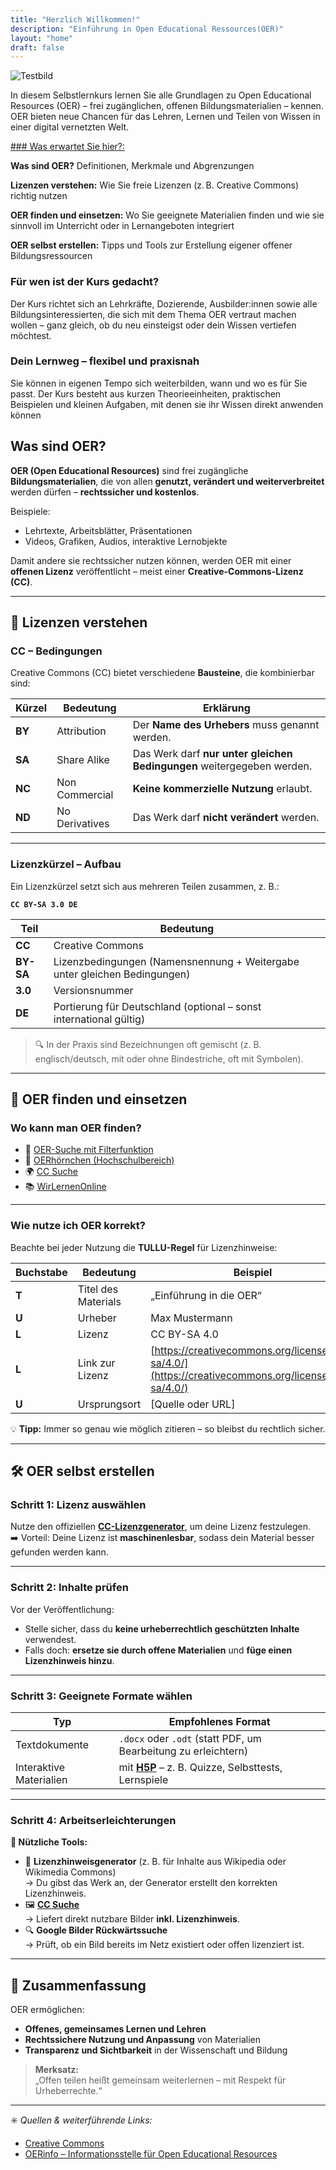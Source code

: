 ```yaml
---
title: "Herzlich Willkommen!"
description: "Einführung in Open Educational Ressources(OER)"
layout: "home"
draft: false
---
```

![Testbild](/iWIP/bilder/einfuehrung/Bild1.png)

In diesem Selbstlernkurs lernen Sie alle Grundlagen zu Open Educational Resources (OER) – frei zugänglichen, offenen Bildungsmaterialien – kennen. 
OER bieten neue Chancen für das Lehren, Lernen und Teilen von Wissen in einer digital vernetzten Welt.

[### Was erwartet Sie hier?:](/iWIP/oer/)

__Was sind OER?__ Definitionen, Merkmale und Abgrenzungen

__Lizenzen verstehen:__ Wie Sie freie Lizenzen (z. B. Creative Commons) richtig nutzen

__OER finden und einsetzen:__ Wo Sie geeignete Materialien finden und wie sie sinnvoll im Unterricht oder in Lernangeboten integriert

__OER selbst erstellen:__ Tipps und Tools zur Erstellung eigener offener Bildungsressourcen

### Für wen ist der Kurs gedacht?

Der Kurs richtet sich an Lehrkräfte, Dozierende, Ausbilder:innen sowie alle Bildungsinteressierten, die sich mit dem Thema OER vertraut machen wollen – ganz gleich, ob du neu einsteigst oder dein Wissen vertiefen möchtest.

### Dein Lernweg – flexibel und praxisnah

Sie können in eigenen Tempo sich weiterbilden, wann und wo es für Sie passt. Der Kurs besteht aus kurzen Theorieeinheiten, praktischen Beispielen und kleinen Aufgaben, mit denen sie ihr Wissen direkt anwenden können

## Was sind OER?
**OER (Open Educational Resources)** sind frei zugängliche **Bildungsmaterialien**, die von allen **genutzt, verändert und weiterverbreitet** werden dürfen – **rechtssicher und kostenlos**.

Beispiele:
- Lehrtexte, Arbeitsblätter, Präsentationen
- Videos, Grafiken, Audios, interaktive Lernobjekte

Damit andere sie rechtssicher nutzen können, werden OER mit einer **offenen Lizenz** veröffentlicht – meist einer **Creative-Commons-Lizenz (CC)**.

---

## 🧾 Lizenzen verstehen

### CC – Bedingungen
Creative Commons (CC) bietet verschiedene **Bausteine**, die kombinierbar sind:

| Kürzel | Bedeutung | Erklärung |
|--------|------------|------------|
| **BY** | Attribution | Der **Name des Urhebers** muss genannt werden. |
| **SA** | Share Alike | Das Werk darf **nur unter gleichen Bedingungen** weitergegeben werden. |
| **NC** | Non Commercial | **Keine kommerzielle Nutzung** erlaubt. |
| **ND** | No Derivatives | Das Werk darf **nicht verändert** werden. |

---

### Lizenzkürzel – Aufbau
Ein Lizenzkürzel setzt sich aus mehreren Teilen zusammen, z. B.:

**`CC BY-SA 3.0 DE`**

| Teil | Bedeutung |
|------|------------|
| **CC** | Creative Commons |
| **BY-SA** | Lizenzbedingungen (Namensnennung + Weitergabe unter gleichen Bedingungen) |
| **3.0** | Versionsnummer |
| **DE** | Portierung für Deutschland (optional – sonst international gültig) |

> 🔍 In der Praxis sind Bezeichnungen oft gemischt (z. B. englisch/deutsch, mit oder ohne Bindestriche, oft mit Symbolen).

---

## 🔎 OER finden und einsetzen

### Wo kann man OER finden?

- 🔗 [OER-Suche mit Filterfunktion](https://kurzelinks.de/oersuchen)  
- 🦉 [OERhörnchen (Hochschulbereich)](https://beta2.oerhoernchen.de/hochschule)  
- 🌍 [CC Suche](https://ccsuche.de/)  
- 📚 [WirLernenOnline](https://wirlernenonline.de/)

---

### Wie nutze ich OER korrekt?

Beachte bei jeder Nutzung die **TULLU-Regel** für Lizenzhinweise:

| Buchstabe | Bedeutung | Beispiel |
|------------|------------|-----------|
| **T** | Titel des Materials | „Einführung in die OER“ |
| **U** | Urheber | Max Mustermann |
| **L** | Lizenz | CC BY-SA 4.0 |
| **L** | Link zur Lizenz | [https://creativecommons.org/licenses/by-sa/4.0/](https://creativecommons.org/licenses/by-sa/4.0/) |
| **U** | Ursprungsort | [Quelle oder URL] |

💡 **Tipp:** Immer so genau wie möglich zitieren – so bleibst du rechtlich sicher.

---

## 🛠️ OER selbst erstellen

### Schritt 1: Lizenz auswählen
Nutze den offiziellen **[CC-Lizenzgenerator](https://creativecommons.org/choose/)**, um deine Lizenz festzulegen.  
➡️ Vorteil: Deine Lizenz ist **maschinenlesbar**, sodass dein Material besser gefunden werden kann.

---

### Schritt 2: Inhalte prüfen
Vor der Veröffentlichung:
- Stelle sicher, dass du **keine urheberrechtlich geschützten Inhalte** verwendest.  
- Falls doch: **ersetze sie durch offene Materialien** und **füge einen Lizenzhinweis hinzu**.

---

### Schritt 3: Geeignete Formate wählen
| Typ | Empfohlenes Format |
|------|--------------------|
| Textdokumente | `.docx` oder `.odt` (statt PDF, um Bearbeitung zu erleichtern) |
| Interaktive Materialien | mit **[H5P](https://h5p.org/)** – z. B. Quizze, Selbsttests, Lernspiele |

---

### Schritt 4: Arbeitserleichterungen

**🔧 Nützliche Tools:**
- 🧾 **Lizenzhinweisgenerator** (z. B. für Inhalte aus Wikipedia oder Wikimedia Commons)  
  → Du gibst das Werk an, der Generator erstellt den korrekten Lizenzhinweis.  
- 🖼️ **[CC Suche](https://ccsuche.de/)**  
  → Liefert direkt nutzbare Bilder **inkl. Lizenzhinweis**.  
- 🔍 **Google Bilder Rückwärtssuche**  
  → Prüft, ob ein Bild bereits im Netz existiert oder offen lizenziert ist.

---

## 💬 Zusammenfassung

OER ermöglichen:
- **Offenes, gemeinsames Lernen und Lehren**
- **Rechtssichere Nutzung und Anpassung** von Materialien
- **Transparenz und Sichtbarkeit** in der Wissenschaft und Bildung

> **Merksatz:**  
> „Offen teilen heißt gemeinsam weiterlernen – mit Respekt für Urheberrechte.“

---

✳️ *Quellen & weiterführende Links:*  
- [Creative Commons](https://creativecommons.org)  
- [OERinfo – Informationsstelle für Open Educational Resources](https://open-educational-resources.de/)
